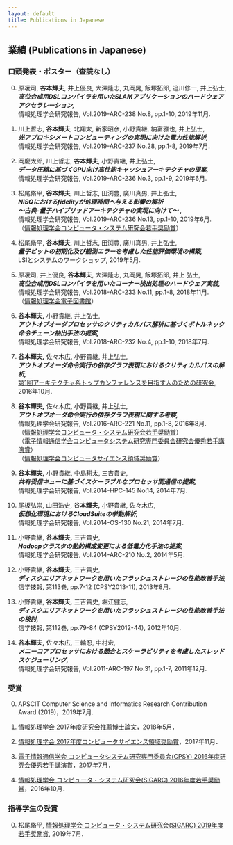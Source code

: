 ```yaml
---
layout: default
title: Publications in Japanese
---
```


## 業績 (Publications in Japanese)

### 口頭発表・ポスター（査読なし）

0. 原凌司, __谷本輝夫__, 井上優良, 大澤隆志, 丸岡晃, 飯塚拓郎, 追川修一, 井上弘士,  
  ***高位合成用DSLコンパイラを用いたSLAMアプリケーションのハードウェアアクセラレーション,***  
  情報処理学会研究報告, Vol.2019-ARC-238 No.8, pp.1-10, 2019年11月.

0. 川上哲志, __谷本輝夫__, 北翔太, 新家昭彦, 小野貴継, 納富雅也, 井上弘士,  
  ***光アプロキシメートコンピューティングの実現に向けた電力性能解析,***  
  情報処理学会研究報告, Vol.2019-ARC-237 No.28, pp.1-8, 2019年7月.

0. 岡慶太郎, 川上哲志, __谷本輝夫__, 小野貴継, 井上弘士,  
  ***データ圧縮に基づくGPU向け高性能キャッシュアーキテクチャの提案,***  
  情報処理学会研究報告, Vol.2019-ARC-236 No.3, pp.1-9, 2019年6月.

0. 松尾脩平, __谷本輝夫__, 川上哲志, 田渕豊, 廣川真男, 井上弘士,  
  ***NISQにおけるfidelityが処理時間へ与える影響の解析  
  ～古典-量子ハイブリッドアーキテクチャの実現に向けて～ ,***  
  情報処理学会研究報告, Vol.2019-ARC-236 No.13, pp.1-10, 2019年6月.  
  （[情報処理学会コンピュータ・システム研究会若手奨励賞](https://www.ipsj.or.jp/award/arc-award1.html)）  

0. 松尾脩平, __谷本輝夫__, 川上哲志, 田渕豊, 廣川真男, 井上弘士,  
  ***量子ビットの初期化及び観測エラーを考慮した性能評価環境の構築,***  
  LSIとシステムのワークショップ, 2019年5月.

0. 原凌司, 井上優良, __谷本輝夫__, 大澤隆志, 丸岡晃, 飯塚拓郎, 井上 弘士,  
  ***高位合成用DSLコンパイラを用いたコーナー検出処理のハードウェア実装,***  
  情報処理学会研究報告, Vol.2018-ARC-233 No.11, pp.1-8, 2018年11月.  
  （[情報処理学会電子図書館](https://ipsj.ixsq.nii.ac.jp/ej/?action=pages_view_main&active_action=repository_view_main_item_detail&item_id=192430&item_no=1&page_id=13&block_id=8)）

0. __谷本輝夫,__ 小野貴継, 井上弘士,  
  ***アウトオブオーダプロセッサのクリティカルパス解析に基づくボトルネック命令チェーン抽出手法の提案,***  
  情報処理学会研究報告, Vol.2018-ARC-232 No.4, pp.1-10, 2018年7月.  

0. __谷本輝夫,__ 佐々木広, 小野貴継, 井上弘士,  
  ***アウトオブオーダ命令実行の依存グラフ表現におけるクリティカルパスの解析,***  
  [第1回アーキテクチャ系トップカンファレンスを目指す人のための研究会](http://sigarc.ipsj.or.jp/top-conf1/), 2016年10月.  

0. __谷本輝夫,__ 佐々木広, 小野貴継, 井上弘士,  
  ***アウトオブオーダ命令実行の依存グラフ表現に関する考察,***  
  情報処理学会研究報告, Vol.2016-ARC-221 No.11, pp.1-8, 2016年8月.  
  （[情報処理学会コンピュータ・システム研究会若手奨励賞](https://www.ipsj.or.jp/award/arc-award1.html)）  
  （[電子情報通信学会コンピュータシステム研究専門委員会研究会優秀若手講演賞](https://www.ipsj.or.jp/award/arc-award1.html)）  
  （[情報処理学会コンピュータサイエンス領域奨励賞](http://www.ipsj.or.jp/award/cs-award-2017.html)）

0. __谷本輝夫,__ 小野貴継, 中島耕太, 三吉貴史,  
  ***共有受信キューに基づくスケーラブルなプロセッサ間通信の提案,***  
  情報処理学会研究報告, Vol.2014-HPC-145 No.14, 2014年7月.

0. 尾板弘崇, 山田浩史, __谷本輝夫,__ 小野貴継, 佐々木広,  
  ***仮想化環境におけるCloudSuiteの挙動解析,***  
  情報処理学会研究報告, Vol.2014-OS-130 No.21, 2014年7月.

0. 小野貴継, __谷本輝夫,__ 三吉貴史,  
  ***Hadoopクラスタの動的構成変更による低電力化手法の提案,***  
  情報処理学会研究報告, Vol.2014-ARC-210 No.2, 2014年5月.

0. 小野貴継, __谷本輝夫,__ 三吉貴史,  
  ***ディスクエリアネットワークを用いたフラッシュストレージの性能改善手法,***  
  信学技報, 第113巻, pp.7-12 (CPSY2013-11), 2013年8月.

0. 小野貴継, __谷本輝夫,__ 三吉貴史, 堀江健志,  
  ***ディスクエリアネットワークを用いたフラッシュストレージの性能改善手法の検討,***  
  信学技報, 第112巻, pp.79-84 (CPSY2012-44), 2012年10月.

0. __谷本輝夫,__ 佐々木広, 三輪忍, 中村宏,  
  ***メニーコアプロセッサにおける競合とスケーラビリティを考慮したスレッドスケジューリング,***  
  情報処理学会研究報告, Vol.2011-ARC-197 No.31, pp.1-7, 2011年12月.

### 受賞

0. APSCIT Computer Science and Informatics Research Contribution Award (2019)，2019年7月.

0. [情報処理学会 2017年度研究会推薦博士論文](http://ipsj.or.jp/magazine/hakase/2017/ARC04.html)，2018年5月．

0. [情報処理学会 2017年度コンピュータサイエンス領域奨励賞](http://www.ipsj.or.jp/award/cs-award-2017.html)，2017年11月．

0. [電子情報通信学会 コンピュータシステム研究専門委員会(CPSY) 2016年度研究会優秀若手講演賞](http://www.ieice.org/~cpsy/award.shtml.ja)，2017年7月．

0. [情報処理学会 コンピュータ・システム研究会(SIGARC) 2016年度若手奨励賞](https://www.ipsj.or.jp/award/arc-award1.html)，2016年10月．

### 指導学生の受賞

0. 松尾脩平, [情報処理学会 コンピュータ・システム研究会(SIGARC) 2019年度若手奨励賞](https://www.ipsj.or.jp/award/arc-award1.html), 2019年7月.

